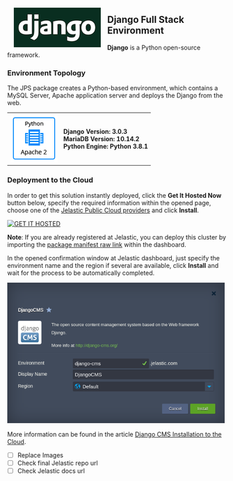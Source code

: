 <p align="left"> 
<img style="padding: 0 15px; float: left;" src="images/django-logo-wide.png" width="200">
</p>

## Django Full Stack Environment

**Django** is a Python open-source framework.

### Environment Topology

The JPS package creates a Python-based environment, which contains a MySQL Server, Apache application server and deploys the Django from the web.   

<table border="0"><tr><td>
  <img src="images/djangocms-environment-topology.png">
  </td><td>
<strong>Django Version: 3.0.3</strong></br>    
<strong>MariaDB Version: 10.14.2</strong></br>    
<strong>Python Engine: Python 3.8.1</strong></br>     
  </td></tr></table>

### Deployment to the Cloud

In order to get this solution instantly deployed, click the **Get It Hosted Now** button below, specify the required information within the opened page, choose one of the [Jelastic Public Cloud providers](https://jelastic.cloud) and click **Install**.

[![GET IT HOSTED](https://raw.githubusercontent.com/jelastic-jps/jpswiki/master/images/getithosted.png)](https://jelastic.com/install-application/?manifest=https://raw.githubusercontent.com/jelastic-jps/django/master/manifest.jps)  

**Note**: If you are already registered at Jelastic, you can deploy this cluster by importing the [package manifest raw link](https://raw.githubusercontent.com/jelastic-jps/django/master/manifest.jps) within the dashboard.  

In the opened confirmation window at Jelastic dashboard, just specify the environment name and the region if several are available, click **Install** and wait for the process to be automatically completed.

<p align="left"> 
<img src="images/install.png" width="500">
</p>

More information can be found in the article [Django CMS Installation to the Cloud](https://jelastic.com/blog/django-cms-installation-python-cloud-hosting).

- [ ] Replace Images
- [ ] Check final Jelastic repo url
- [ ] Check Jelastic docs url